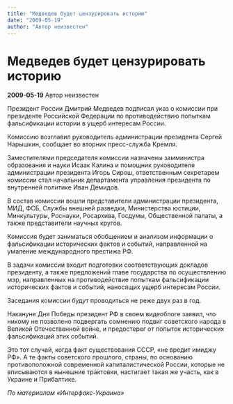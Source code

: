 ```yaml
---
title: "Медведев будет цензурировать историю"
date: "2009-05-19"
author: "Автор неизвестен"
---
```


# Медведев будет цензурировать историю

**2009-05-19** Автор неизвестен

Президент России Дмитрий Медведев подписал указ о комиссии при президенте Российской Федерации по противодействию попыткам фальсификации истории в ущерб интересам России.

Комиссию возглавил руководитель администрации президента Сергей Нарышкин, сообщает во вторник пресс-служба Кремля.

Заместителями председателя комиссии назначены замминистра образования и науки Исаак Калина и помощник руководителя администрации президента Игорь Сирош, ответственным секретарем комиссии стал начальник департамента управления президента по внутренней политике Иван Демидов.

В состав комиссии вошли представители администрации президента, МИД, ФСБ, Службы внешней разведки, Министерства юстиции, Минкультуры, Роснауки, Росархива, Госдумы, Общественной палаты, а также представители научных кругов.

Комиссия будет заниматься обобщением и анализом информации о фальсификации исторических фактов и событий, направленной на умаление международного престижа РФ.

В задачи комиссии входит подготовки соответствующих докладов президенту, а также предложений главе государства по осуществлению мэр, направленных на противодействие попыткам фальсификации исторических фактов и событий, наносящих ущерб интересам России.

Заседания комиссии будут проводиться не реже двух раз в год.

Накануне Дня Победы президент РФ в своем видеоблоге заявил, что никому не позволено подвергать сомнению подвиг советского народа в Великой Отечественной войне, и предостерег от попыток исторических фальсификаций этих событий.

Это тот случай, когда факт существования СССР, «не вредит имиджу РФ». А те факты советского прошлого, страны, по основанию противоположной современной капиталистической России, которые не вписываются в нынешние трактовки, настигает такая же участь, как в Украине и Прибалтике.

*По материалам «Интерфакс-Украина»*
